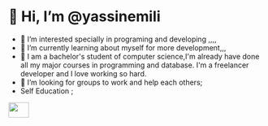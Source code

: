 # 👋 Hi, I’m @yassinemili
-  👀 I’m interested specially in programing and developing ,,,,
-  🌱 I’m currently learning about myself for more development,,,
-  💞️ I am a bachelor's student of computer science,I'm already have done all my major courses in programming and database. I'm a freelancer developer and I love working so hard.
- 🤔 I’m looking for groups to work and help each others;
- Self Education ;
<a href="https://www.linkedin.com/in/yassine-mili-0193bb28a/" target="_blank">
  <img src="https://cdn.jsdelivr.net/npm/simple-icons@3.13.0/icons/linkedin.svg" height="30" width="40" />
</a>
<!--
**yassinemili/yassinemili** is a ✨ _special_ ✨ repository because its `README.md` (this file) appears on your GitHub profile.

Here are some ideas to get you started:

- 🔭 I’m currently working on ...
- 🌱 I’m currently learning ...
- 👯 I’m looking to collaborate on ...
- 🤔 I’m looking for help with ...
- 💬 Ask me about ...
- 📫 How to reach me: ...
- 😄 Pronouns: ...
- ⚡ Fun fact: ...
-->
